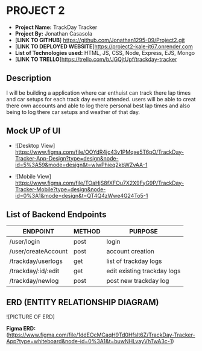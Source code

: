 # PROJECT 2

- **Project Name:** TrackDay Tracker
- **Project By:** Jonathan Casasola
- [**LINK TO GITHUB**] https://github.com/Jonathan1295-09/Project2.git
- [**LINK TO DEPLOYED WEBSITE**]https://project2-kale-it67.onrender.com
- **List of Technologies used:** HTML, JS, CSS, Node, Express, EJS, Mongo
- [**LINK TO TRELLO**]https://trello.com/b/JGQjtUpf/trackday-tracker

## Description

I will be building a application where car enthuist can track there lap times and car setups for each track day event attended. users will be able to creat there own accounts and able to log there personal best lap times and also being to log there car setups and weather of that day. 

## Mock UP of UI

- ![Desktop View]   https://www.figma.com/file/OOYdR4jc43v1PMqxe5T6pO/TrackDay-Tracker-App-Design?type=design&node-id=5%3A59&mode=design&t=wIwPhieq2kbWZvAA-1


- ![Mobile View]
https://www.figma.com/file/TOaHjS8fXFOu7X2X9FyG9P/TrackDay-Tracker-Mobile?type=design&node-id=0%3A1&mode=design&t=QT4Q4zWwe4G24To5-1

## List of Backend Endpoints

| ENDPOINT | METHOD | PURPOSE |
|----------|--------|---------|
| /user/login | post | login |
|/user/createAccount| post | account creation |
|/trackday/userlogs| get | list of trackday logs|
|/trackday/:id/:edit| get| edit existing trackday logs|
/trackday/newlog | post | post new trackday log

## ERD (ENTITY RELATIONSHIP DIAGRAM)

![PICTURE OF ERD]

**Figma ERD:**(https://www.figma.com/file/1ddEOcMCaqH9Td0Hfslt6Z/TrackDay-Tracker-App?type=whiteboard&node-id=0%3A1&t=buwNHLvayVhTwA3c-1)


